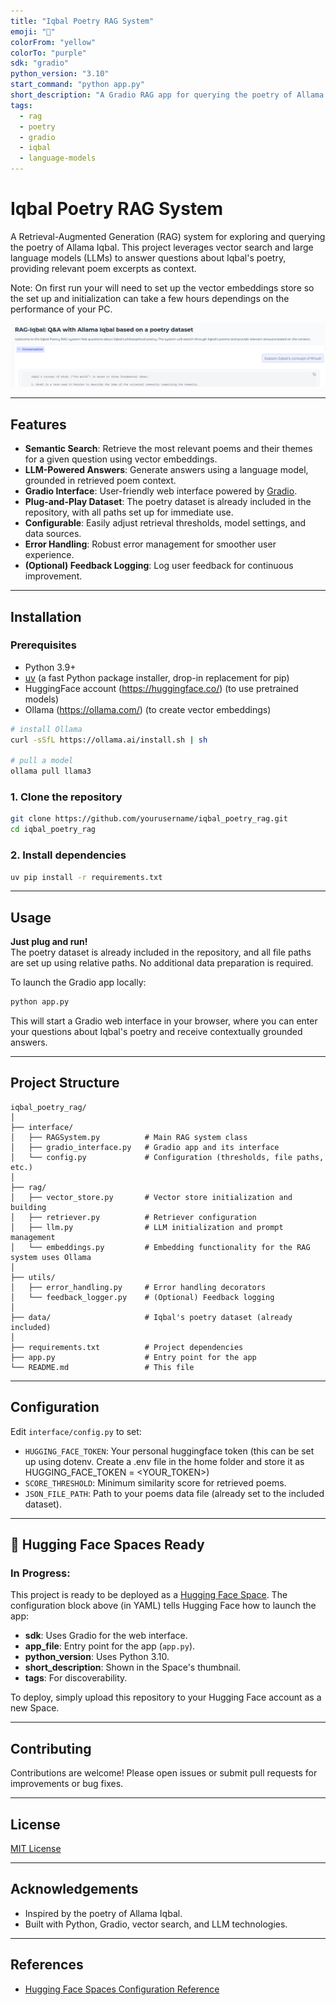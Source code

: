 ```yaml
---
title: "Iqbal Poetry RAG System"
emoji: "📜"
colorFrom: "yellow"
colorTo: "purple"
sdk: "gradio"
python_version: "3.10"
start_command: "python app.py"
short_description: "A Gradio RAG app for querying the poetry of Allama Iqbal."
tags:
  - rag
  - poetry
  - gradio
  - iqbal
  - language-models
---
```


# Iqbal Poetry RAG System

A Retrieval-Augmented Generation (RAG) system for exploring and querying the poetry of Allama Iqbal. This project leverages vector search and large language models (LLMs) to answer questions about Iqbal's poetry, providing relevant poem excerpts as context. 

Note: On first run your will need to set up the vector embeddings store so the set up and initialization can take a few hours dependings on the performance of your PC.

![Teaser image of the system in action](data/Iqbal_Khudi_Teaser.png)

---

## Features

- **Semantic Search**: Retrieve the most relevant poems and their themes for a given question using vector embeddings.
- **LLM-Powered Answers**: Generate answers using a language model, grounded in retrieved poem context.
- **Gradio Interface**: User-friendly web interface powered by [Gradio](https://gradio.app/).
- **Plug-and-Play Dataset**: The poetry dataset is already included in the repository, with all paths set up for immediate use.
- **Configurable**: Easily adjust retrieval thresholds, model settings, and data sources.
- **Error Handling**: Robust error management for smoother user experience.
- **(Optional) Feedback Logging**: Log user feedback for continuous improvement.

---

## Installation

### Prerequisites

- Python 3.9+
- [uv](https://github.com/astral-sh/uv) (a fast Python package installer, drop-in replacement for pip)
- HuggingFace account (https://huggingface.co/) (to use pretrained models)
- Ollama (https://ollama.com/) (to create vector embeddings)

```bash
# install Ollama
curl -sSfL https://ollama.ai/install.sh | sh

# pull a model
ollama pull llama3
```

### 1. Clone the repository

```bash
git clone https://github.com/yourusername/iqbal_poetry_rag.git
cd iqbal_poetry_rag
```

### 2. Install dependencies

```bash
uv pip install -r requirements.txt
```

---

## Usage

**Just plug and run!**  
The poetry dataset is already included in the repository, and all file paths are set up using relative paths. No additional data preparation is required.

To launch the Gradio app locally:

```bash
python app.py
```

This will start a Gradio web interface in your browser, where you can enter your questions about Iqbal's poetry and receive contextually grounded answers.

---

## Project Structure

```
iqbal_poetry_rag/
│
├── interface/
│   ├── RAGSystem.py          # Main RAG system class
│   ├── gradio_interface.py   # Gradio app and its interface
│   └── config.py             # Configuration (thresholds, file paths, etc.)
│
├── rag/
│   ├── vector_store.py       # Vector store initialization and building
│   ├── retriever.py          # Retriever configuration
│   ├── llm.py                # LLM initialization and prompt management
│   └── embeddings.py         # Embedding functionality for the RAG system uses Ollama
│
├── utils/
│   ├── error_handling.py     # Error handling decorators
│   └── feedback_logger.py    # (Optional) Feedback logging
│
├── data/                     # Iqbal's poetry dataset (already included)
│
├── requirements.txt          # Project dependencies
├── app.py                    # Entry point for the app
└── README.md                 # This file
```

---

## Configuration

Edit `interface/config.py` to set:
- `HUGGING_FACE_TOKEN`: Your personal huggingface token (this can be set up using dotenv. Create a .env file in the home folder and store it as 
HUGGING_FACE_TOKEN = <YOUR_TOKEN>)
- `SCORE_THRESHOLD`: Minimum similarity score for retrieved poems.
- `JSON_FILE_PATH`: Path to your poems data file (already set to the included dataset).

---

## 🚀 Hugging Face Spaces Ready

### In Progress: 
This project is ready to be deployed as a [Hugging Face Space](https://huggingface.co/spaces). The configuration block above (in YAML) tells Hugging Face how to launch the app:
- **sdk**: Uses Gradio for the web interface.
- **app_file**: Entry point for the app (`app.py`).
- **python_version**: Uses Python 3.10.
- **short_description**: Shown in the Space's thumbnail.
- **tags**: For discoverability.

To deploy, simply upload this repository to your Hugging Face account as a new Space.

---

## Contributing

Contributions are welcome! Please open issues or submit pull requests for improvements or bug fixes.

---

## License

[MIT License](LICENSE)

---

## Acknowledgements

- Inspired by the poetry of Allama Iqbal.
- Built with Python, Gradio, vector search, and LLM technologies.

---

## References

- [Hugging Face Spaces Configuration Reference](https://huggingface.co/docs/hub/spaces-config-reference)
